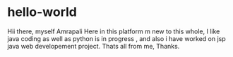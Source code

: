 # hello-world
Hii there, myself Amrapali 
Here in this platform m new to this whole,
I like java coding as well as python is in progress , and
also i have worked on jsp java web developement project. Thats all from me, Thanks.
